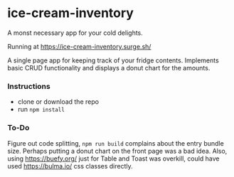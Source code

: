 # ice-cream-inventory

A monst necessary app for your cold delights.

Running at https://ice-cream-inventory.surge.sh/

A single page app for keeping track of your fridge contents. Implements basic CRUD functionality and displays a donut chart for the amounts.

### Instructions

- clone or download the repo
- run `npm install`

### To-Do

Figure out code splitting, `npm run build` complains about the entry bundle size. Perhaps putting a donut chart on the front page was a bad idea. Also, using https://buefy.org/ just for Table and Toast was overkill, could have used https://bulma.io/ css classes directly.
